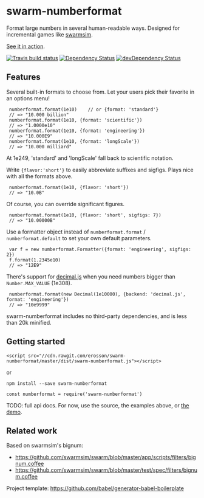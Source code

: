 # swarm-numberformat

Format large numbers in several human-readable ways. Designed for incremental games like [swarmsim](https://swarmsim.github.io).

[See it in action](https://jsbin.com/zadepad/edit?html,output).

[![Travis build status](http://img.shields.io/travis/erosson/swarm-numberformat.svg?style=flat)](https://travis-ci.org/erosson/swarm-numberformat)
[![Dependency Status](https://david-dm.org/erosson/swarm-numberformat.svg)](https://david-dm.org/erosson/swarm-numberformat)
[![devDependency Status](https://david-dm.org/erosson/swarm-numberformat/dev-status.svg)](https://david-dm.org/erosson/swarm-numberformat#info=devDependencies)

## Features

Several built-in formats to choose from. Let your users pick their favorite in an options menu! 

     numberformat.format(1e10)    // or {format: 'standard'}
     // => "10.000 billion"
     numberformat.format(1e10, {format: 'scientific'})
     // => "1.0000e10"
     numberformat.format(1e10, {format: 'engineering'})
     // => "10.000E9"
     numberformat.format(1e10, {format: 'longScale'})
     // => "10.000 milliard"

At 1e249, 'standard' and 'longScale' fall back to scientific notation.
     
Write `{flavor:'short'}` to easily abbreviate suffixes and sigfigs. Plays nice with all the formats above.

     numberformat.format(1e10, {flavor: 'short'})
     // => "10.0B"

Of course, you can override significant figures.

     numberformat.format(1e10, {flavor: 'short', sigfigs: 7})
     // => "10.00000B"
     
Use a formatter object instead of `numberformat.format` / `numberformat.default` to set your own default parameters. 

     var f = new numberformat.Formatter({format: 'engineering', sigfigs: 2})
     f.format(1.2345e10)
     // => "12E9"
     
There's support for [decimal.js](https://github.com/MikeMcl/decimal.js/) when you need numbers bigger than `Number.MAX_VALUE` (1e308).

     numberformat.format(new Decimal(1e10000), {backend: 'decimal.js', format: 'engineering'})
     // => "10e9999"

swarm-numberformat includes no third-party dependencies, and is less than 20k minified.

## Getting started

    <script src="//cdn.rawgit.com/erosson/swarm-numberformat/master/dist/swarm-numberformat.js"></script>

or

    npm install --save swarm-numberformat

    const numberformat = require('swarm-numberformat')

TODO: full api docs. For now, use the source, the examples above, or [the demo](https://jsbin.com/zadepad/edit?html,output).

## Related work

Based on swarmsim's bignum:
* https://github.com/swarmsim/swarm/blob/master/app/scripts/filters/bignum.coffee
* https://github.com/swarmsim/swarm/blob/master/test/spec/filters/bignum.coffee

Project template: https://github.com/babel/generator-babel-boilerplate
